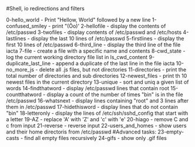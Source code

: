#Shell, io redirections and filters

0-hello_world - Print "Hellow, World" followed by a new line
1-confused_smiley - print "(Ôo)'
2-hellofile - display the contents of /etc/passwd
3-twofiles - display contents of /etc/passwd and /etc/hosts
4-lastlines - display the last 10 lines of /etc/passwd
5-firstlines - display the first 10 lines of /etc/passwd
6-third_line - display the third line of the file iacta
7-file - create a file with a specific name and contents
8-cwd_state - log the current working directory file list in ls_cwd_content
9-duplicate_last_line - append a duplicate of the last line in the file iacta
10-no_more_js - delete all .js files, but not directories
11-directories - print the total number of directories and sub directories
12-newest_files - print th 10 newest files in the current directory
13-unique - sort and uniq a given list of words
14-findthatword - display /etc/passwd lines that contain root
15-countthatword - display a count of the number of times "bin" is in the file /etc/passwd
16-whatsnext - display lines containing "root" and 3 lines after them in /etc/passwd
17-hidethisword - display lines that do not contain "bin"
18-letteronly - display the lines of /etc/ssh/sshd_config that start with a letter
19-AZ - replace 'A' with 'Z' and 'c' with 'e'
20-hiago - remove C and c from input
21-reverse - reverse input
22-users_and_homes - show users and their home directoris from /etc/passwd
#Advanced tasks:
23-empty-casts - find all empty files recursively
24-gifs - show only .gif files
